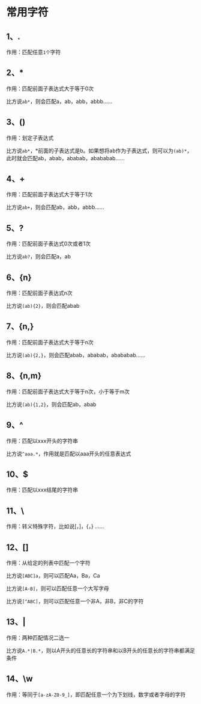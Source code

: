 # 常用字符

## 1、.

作用：匹配任意`1个`字符



## 2、*

作用：匹配前面子表达式大于等于0次

比方说`ab*`，则会匹配a，ab，abb，abbb......



## 3、()

作用：划定子表达式

比方说`ab*`，*前面的子表达式是b。如果想将ab作为子表达式，则可以为`(ab)*`，此时就会匹配ab，abab，ababab，abababab......



## 4、+

作用：匹配前面子表达式大于等于1次

比方说`ab+`，则会匹配ab，abb，abbb......



## 5、?

作用：匹配前面子表达式0次或者1次

比方说`ab?`，则会匹配a，ab



## 6、{n}

作用：匹配前面子表达式n次

比方说`(ab){2}`，则会匹配abab



## 7、{n,}

作用：匹配前面子表达式大于等于n次

比方说`(ab){2,}`，则会匹配abab，ababab，abababab......



## 8、{n,m}

作用：匹配前面子表达式大于等于n次，小于等于m次

比方说`(ab){1,2}`，则会匹配ab，abab



## 9、^

作用：匹配以xxx开头的字符串

比方说`^aaa.*`，作用就是匹配以aaa开头的任意表达式



## 10、$

作用：匹配以xxx结尾的字符串



## 11、\

作用：转义特殊字符，比如说[，]，{，} ......



## 12、[]

作用：从给定的列表中匹配一个字符

比方说`[ABC]a`，则可以匹配Aa，Ba，Ca

比方说`[A-B]`，则可以匹配任意一个大写字母

比方说`[^ABC]`，则可以匹配任意一个非A，非B，非C的字符



## 13、|

作用：两种匹配情况二选一

比方说`A.*|B.*`，则以A开头的任意长的字符串和以B开头的任意长的字符串都满足条件



## 14、\w

作用：等同于`[a-zA-Z0-9_]`，即匹配任意一个为下划线，数字或者字母的字符

